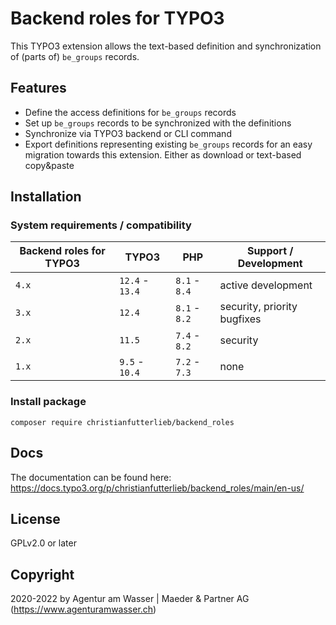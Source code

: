 # Backend roles for TYPO3

This TYPO3 extension allows the text-based definition and synchronization of (parts of) `be_groups` records.

## Features

* Define the access definitions for `be_groups` records
* Set up `be_groups` records to be synchronized with the definitions
* Synchronize via TYPO3 backend or CLI command
* Export definitions representing existing `be_groups` records for an easy
  migration towards this extension. Either as download or text-based copy&paste

## Installation

### System requirements / compatibility

| Backend roles for TYPO3 | TYPO3 | PHP | Support / Development |
| --- | --- | --- | --- |
| `4.x` | `12.4` - `13.4` | `8.1` - `8.4` | active development |
| `3.x` | `12.4` | `8.1` - `8.2` | security, priority bugfixes |
| `2.x` | `11.5` | `7.4` - `8.2` | security |
| `1.x` | `9.5` - `10.4` | `7.2` - `7.3` | none |

### Install package

```
composer require christianfutterlieb/backend_roles
```

## Docs

The documentation can be found here:
https://docs.typo3.org/p/christianfutterlieb/backend_roles/main/en-us/

## License

GPLv2.0 or later

## Copyright

2020-2022 by Agentur am Wasser | Maeder & Partner AG (https://www.agenturamwasser.ch)
